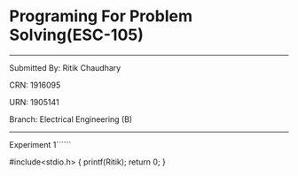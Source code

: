 # Programing For Problem Solving(ESC-105)
-----
Submitted By: Ritik Chaudhary

CRN: 1916095

URN: 1905141

Branch: Electrical Engineering (B)


-------
Experiment 1``````

#include<stdio.h>
{
printf(Ritik);
return 0;
}
